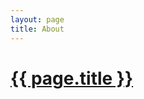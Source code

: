```yaml
---
layout: page
title: About
---
```


<h1><a href="{{ page.url | relative_url }}">{{ page.title }}</a></h1>
